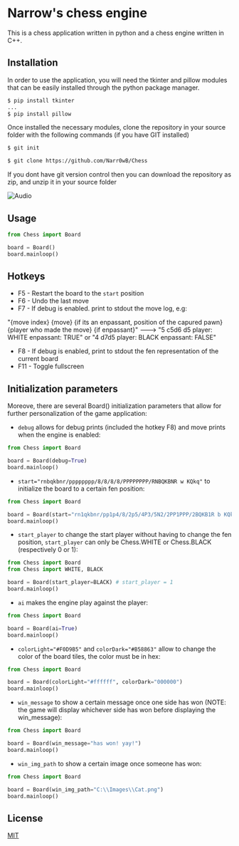 # Narrow's chess engine
This is a chess application written in python and a chess engine written in C++.

## Installation
In order to use the application, you will need the tkinter and pillow modules that can be easily installed through the python package manager.

```bash
$ pip install tkinter
...
$ pip install pillow
```

Once installed the necessary modules, clone the repository in your source folder with the following commands (if you have GIT installed)

```bash
$ git init

$ git clone https://github.com/Narr0wB/Chess
```

If you dont have git version control then you can download the repository as zip, and unzip it in your source folder

![Audio](https://raw.githubusercontent.com/Mottie/GitHub-userscripts/master/images/github-download-zip.gif)

## Usage

```python
from Chess import Board

board = Board()
board.mainloop()
```

## Hotkeys

 - F5 - Restart the board to the `start` position
 - F6 - Undo the last move
 - F7 - If debug is enabled. print to stdout the move log, e.g:
 
 "{move index} {move} {if its an enpassant, position of the capured pawn} {player who made the move} {if enpassant}" --->
 "5 c5d6 d5 player: WHITE enpassant: TRUE" or "4 d7d5 player: BLACK enpassant: FALSE"
 - F8 - If debug is enabled, print to stdout the fen representation of the current board
 - F11 - Toggle fullscreen
 
 ## Initialization parameters
 Moreove, there are several Board() initialization parameters that allow for further personalization of the game application:
 
 - `debug` allows for debug prints (included the hotkey F8) and move prints when the engine is enabled:
```python
from Chess import Board

board = Board(debug=True)
board.mainloop()
```
 - `start="rnbqkbnr/pppppppp/8/8/8/8/PPPPPPPP/RNBQKBNR w KQkq"` to initialize the board to a certain fen position:
 ```python
from Chess import Board

board = Board(start="rn1qkbnr/pp1p4/8/2p5/4P3/5N2/2PP1PPP/2BQKB1R b KQkq")
board.mainloop()
```
- `start_player` to change the start player without having to change the fen position, `start_player` can only be Chess.WHITE or Chess.BLACK (respectively 0 or 1):
 ```python
from Chess import Board
from Chess import WHITE, BLACK

board = Board(start_player=BLACK) # start_player = 1
board.mainloop()
```
- `ai` makes the engine play against the player:
```python
from Chess import Board

board = Board(ai=True)
board.mainloop()
```
- `colorLight="#F0D9B5"` and `colorDark="#B58863"` allow to change the color of the board tiles, the color must be in hex:
```python
from Chess import Board

board = Board(colorLight="#ffffff", colorDark="000000")
board.mainloop()
```
- `win_message` to show a certain message once one side has won (NOTE: the game will display whichever side has won before displaying the win_message):
```python
from Chess import Board

board = Board(win_message="has won! yay!")
board.mainloop()
```
- `win_img_path` to show a certain image once someone has won:
```python
from Chess import Board

board = Board(win_img_path="C:\\Images\\Cat.png")
board.mainloop()
```
## License
[MIT](https://en.wikipedia.org/wiki/MIT_License)

